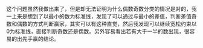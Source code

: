 这个问题虽然我做出来了，但是却无法证明为什么偶数奇数分类的情况是对的，我一上来是想到了以最小的数为标准线，发现了可以通过与最小的差值，判断差值奇数和偶数的方式判断赢家，其实可以有这种直觉，然后我发现可以继续宽松约束以0为标准线，直接判断奇数还是偶数。另外容易看出若有大于一半的数出现，很容易的出先手赢的结论。
